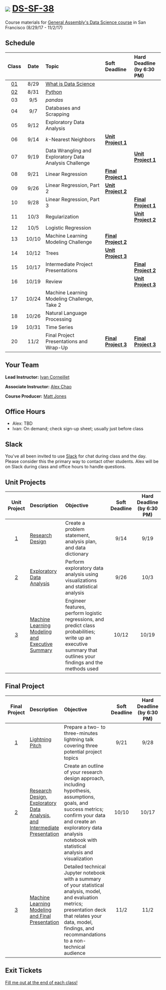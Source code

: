# ![](https://ga-dash.s3.amazonaws.com/production/assets/logo-9f88ae6c9c3871690e33280fcf557f33.png) [DS-SF-38](https://github.com/ga-students/DS-SF-38)

Course materials for [General Assembly's Data Science course](https://generalassemb.ly/education/data-science/san-francisco) in San Francisco (8/29/17 - 11/2/17)

## Schedule

| Class | Date | Topic | Soft Deadline | Hard Deadline<br/>(by 6:30 PM) |
|:---:|:---:|:---|:---|:---|
| [01](./classes/01) | 8/29 | [What is Data Science](./classes/01) | | |
| [02](./classes/02) | 8/31 | [Python](./classes/02) | | |
| 03 | 9/5 | _pandas_ | | |
| 04 | 9/7 | Databases and Scrapping | | |
| 05 | 9/12 | Exploratory Data Analysis | | |
| 06 | 9/14 | _k_-Nearest Neighbors | **[Unit Project 1](./unit-project/1)** | |
| 07 | 9/19 | Data Wrangling and Exploratory Data Analysis Challenge | | **[Unit Project 1](./unit-project/1)** |
| 08 | 9/21 | Linear Regression | **[Final Project 1](./final-project/1)** | |
| 09 | 9/26 | Linear Regression, Part 2 | **[Unit Project 2](./unit-project/2)** | |
| 10 | 9/28 | Linear Regression, Part 3 | | **[Final Project 1](./final-project/1)** |
| 11 | 10/3 | Regularization | | **[Unit Project 2](./unit-project/2)** |
| 12 | 10/5 | Logistic Regression | | |
| 13 | 10/10 | Machine Learning Modeling Challenge | **[Final Project 2](./final-project/2)** | |
| 14 | 10/12 | Trees | **[Unit Project 3](./unit-project/3)** | |
| 15 | 10/17 | Intermediate Project Presentations | | **[Final Project 2](./final-project/2)** |
| 16 | 10/19 | Review | | **[Unit Project 3](./unit-project/3)** |
| 17 | 10/24 | Machine Learning Modeling Challenge, Take 2 | | |
| 18 | 10/26 | Natural Language Processing | | |
| 19 | 10/31 | Time Series | | |
| 20 | 11/2 | Final Project Presentations and Wrap-Up | **[Final Project 3](./final-project/3)** | **[Final Project 3](./final-project/3)** |

## Your Team

**Lead Instructor:** [Ivan Corneillet](mailto:ivan@paspeur.com)

**Associate Instructor:** [Alex Chao](mailto:alexchao56@gmail.com)

**Course Producer:** [Matt Jones](mailto:matthew.jones@generalassemb.ly)

## Office Hours

- Alex: TBD
- Ivan: On demand; check sign-up sheet; usually just before class

## Slack

You've all been invited to use [Slack](https://ds-sf-38.slack.com) for chat during class and the day.  Please consider this the primary way to contact other students.  Alex will be on Slack during class and office hours to handle questions.

## Unit Projects

| Unit Project | Description | Objective | Soft Deadline | Hard Deadline<br/>(by 6:30 PM) |
|:---:|:---|:---|:---:|:---:|
| [1](./unit-project/1) | [Research Design](./unit-project/1) | Create a problem statement, analysis plan, and data dictionary | 9/14 | 9/19 |
| [2](./unit-project/2) | [Exploratory Data Analysis](./unit-project/2) | Perform exploratory data analysis using visualizations and statistical analysis | 9/26 | 10/3 |
| [3](./unit-project/3) | [Machine Learning Modeling and Executive Summary](./unit-project/3) | Engineer features, perform logistic regressions, and predict class probabilities; write up an executive summary that outlines your findings and the methods used | 10/12 | 10/19 |

## Final Project

| Final Project | Description | Objective | Soft Deadline | Hard Deadline<br/>(by 6:30 PM) |
|:---:|:---|:---|:---:|:---:|
| [1](./final-project/1) | [Lightning Pitch](./final-project/1) | Prepare a two- to three-minutes lightning talk covering three potential project topics | 9/21 | 9/28 |
| [2](./final-project/2) | [Research Design, Exploratory Data Analysis, and Intermediate Presentation](./final-project/2) | Create an outline of your research design approach, including hypothesis, assumptions, goals, and success metrics; confirm your data and create an exploratory data analysis notebook with statistical analysis and visualization | 10/10 | 10/17 |
| [3](./final-project/3) | [Machine Learning Modeling and Final Presentation](./final-project/3) | Detailed technical Jupyter notebook with a summary of your statistical analysis, model, and evaluation metrics; presentation deck that relates your data, model, findings, and recommandations to a non-technical audience | 11/2 | 11/2 |

## Exit Tickets

[Fill me out at the end of each class!](http://tinyurl.com/ds-sf-38)
